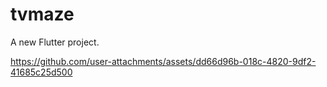 # tvmaze

A new Flutter project.


https://github.com/user-attachments/assets/dd66d96b-018c-4820-9df2-41685c25d500


